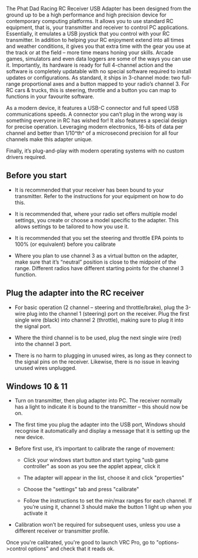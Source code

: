 The Phat Dad Racing RC Receiver USB Adapter has been designed from the
ground up to be a high performance and high precision device for
contemporary computing platforms. It allows you to use standard RC
equipment, that is, your transmitter and receiver to control PC
applications. Essentially, it emulates a USB joystick that you control
with your RC transmitter. In addition to helping your RC enjoyment
extend into all times and weather conditions, it gives you that extra
time with the gear you use at the track or at the field – more time
means honing your skills. Arcade games, simulators and even data loggers
are some of the ways you can use it. Importantly, its hardware is ready
for full 4-channel action and the software is completely updatable with
no special software required to install updates or configurations. As
standard, it ships in 3-channel mode: two full-range proportional axes
and a button mapped to your radio’s channel 3. For RC cars & trucks,
this is steering, throttle and a button you can map to functions in your
favourite software.

As a modern device, it features a USB-C connector and full speed USB
communications speeds. A connector you can’t plug in the wrong way is
something everyone in RC has wished for! It also features a special
design for precise operation. Leveraging modern electronics, 16-bits of
data per channel and better than 1/10^th^ of a microsecond precision for
all four channels make this adapter unique.

Finally, it’s plug-and-play with modern operating systems with no custom
drivers required.

Before you start
----------------

-   It is recommended that your receiver has been bound to your
    transmitter. Refer to the instructions for your equipment on how to
    do this.

-   It is recommended that, where your radio set offers multiple model
    settings, you create or choose a model specific to the adapter. This
    allows settings to be tailored to how you use it.

-   It is recommended that you set the steering and throttle EPA points
    to 100% (or equivalent) before you calibrate

-   Where you plan to use channel 3 as a virtual button on the adapter,
    make sure that it’s “neutral” position is close to the midpoint of
    the range. Different radios have different starting points for the
    channel 3 function.

Plug the adapter into the RC receiver
-------------------------------------

-   For basic operation (2 channel – steering and throttle/brake), plug
    the 3-wire plug into the channel 1 (steering) port on the receiver.
    Plug the first single wire (black) into channel 2 (throttle), making
    sure to plug it into the signal port.

-   Where the third channel is to be used, plug the next single wire
    (red) into the channel 3 port.

-   There is no harm to plugging in unused wires, as long as they
    connect to the signal pins on the receiver. Likewise, there is no
    issue in leaving unused wires unplugged.

Windows 10 & 11
----------

-   Turn on transmitter, then plug adapter into PC. The receiver
    normally has a light to indicate it is bound to the transmitter –
    this should now be on.

-   The first time you plug the adapter into the USB port, Windows
    should recognise it automatically and display a message that it is
    setting up the new device.

-   Before first use, it’s important to calibrate the range of movement:

    -   Click your windows start button and start typing "usb game
        controller" as soon as you see the applet appear, click it

    -   The adapter will appear in the list, choose it and click
        "properties"

    -   Choose the "settings" tab and press "calibrate"

    -   Follow the instructions to set the min/max ranges for each
        channel. If you’re using it, channel 3 should make the button 1
        light up when you activate it

-   Calibration won’t be required for subsequent uses, unless you use a
    different receiver or transmitter profile.

Once you're calibrated, you're good to launch VRC Pro, go to
"options-&gt;control options" and check that it reads ok.
